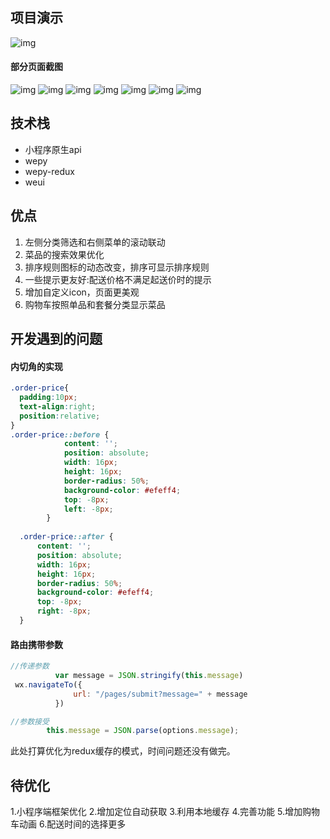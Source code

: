 ## 项目演示
![img](http://pbsp6zdxi.bkt.clouddn.com/wechat.gif)
#### 部分页面截图
![img](./img/wechat1.png)
![img](./img/wechat2.png)
![img](./img/wechat3.png)
![img](./img/wechat4.png)
![img](./img/wechat5.png)
![img](./img/wechat6.png)
![img](./img/wechat33.png)

## 技术栈
- 小程序原生api
- wepy
- wepy-redux
- weui

## 优点
 1. 左侧分类筛选和右侧菜单的滚动联动
 2. 菜品的搜索效果优化
 3. 排序规则图标的动态改变，排序可显示排序规则
 4. 一些提示更友好:配送价格不满足起送价时的提示
 5. 增加自定义icon，页面更美观
 6. 购物车按照单品和套餐分类显示菜品

## 开发遇到的问题
#### 内切角的实现
```css
.order-price{
  padding:10px;
  text-align:right;
  position:relative;
}
.order-price::before {
            content: '';
            position: absolute;
            width: 16px;
            height: 16px;
            border-radius: 50%;
            background-color: #efeff4;
            top: -8px;
            left: -8px;
        }
        
  .order-price::after {
      content: '';
      position: absolute;
      width: 16px;
      height: 16px;
      border-radius: 50%;
      background-color: #efeff4;
      top: -8px;
      right: -8px;
  }
```

#### 路由携带参数
```javascript
//传递参数
          var message = JSON.stringify(this.message)
 wx.navigateTo({
              url: "/pages/submit?message=" + message 
          })
```
```javascript
//参数接受
        this.message = JSON.parse(options.message);
```

此处打算优化为redux缓存的模式，时间问题还没有做完。



## 待优化
1.小程序端框架优化
2.增加定位自动获取
3.利用本地缓存
4.完善功能
5.增加购物车动画
6.配送时间的选择更多
